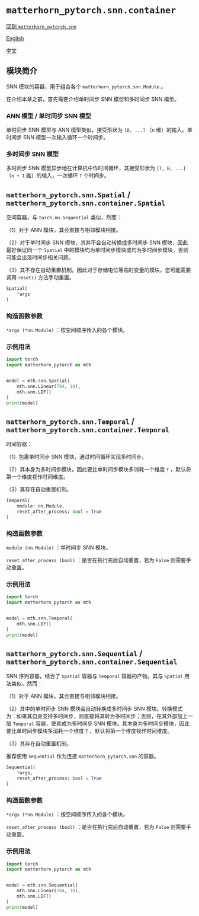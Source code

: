 # `matterhorn_pytorch.snn.container`

[回到 `matterhorn_pytorch.snn`](./README.md)

[English](../../en_us/snn/7_container.md)

[中文](../../zh_cn/snn/7_container.md)

## 模块简介

SNN 模块的容器，用于组合各个 `matterhorn_pytorch.snn.Module` 。

在介绍本章之前，首先需要介绍单时间步 SNN 模型和多时间步 SNN 模型。

### ANN 模型 / 单时间步 SNN 模型

单时间步 SNN 模型与 ANN 模型类似，接受形状为 `[B, ...]` （`n` 维）的输入。单时间步 SNN 模型一次输入循环一个时间步。

### 多时间步 SNN 模型

多时间步 SNN 模型异步地在计算机中作时间循环，其接受形状为 `[T, B, ...]` （`n + 1` 维）的输入，一次循环 `T` 个时间步。

## `matterhorn_pytorch.snn.Spatial` / `matterhorn_pytorch.snn.container.Spatial`

空间容器，与 `torch.nn.Sequential` 类似，然而：

（1）对于 ANN 模块，其会直接与相邻模块相接。

（2）对于单时间步 SNN 模块，其并不会自动转换成多时间步 SNN 模块，因此最好保证同一个 `Spatial` 中的模块均为单时间步模块或均为多时间步模块，否则可能会出现时间步相关问题。

（3）其不存在自动重置机制。因此对于存储电位等临时变量的模块，您可能需要调用 `reset()` 方法手动重置。

```python
Spatial(
    *args
)
```

### 构造函数参数

`*args (*nn.Module)` ：按空间顺序传入的各个模块。

### 示例用法

```python
import torch
import matterhorn_pytorch as mth


model = mth.snn.Spatial(
    mth.snn.Linear(784, 10),
    mth.snn.LIF()
)
print(model)
```

## `matterhorn_pytorch.snn.Temporal` / `matterhorn_pytorch.snn.container.Temporal`

时间容器：

（1）包裹单时间步 SNN 模块，通过时间循环实现多时间步。

（2）其本身为多时间步模块，因此要比单时间步模块多消耗一个维度 `T` ，默认将第一个维度视作时间维度。

（3）其存在自动重置机制。

```python
Temporal(
    module: nn.Module,
    reset_after_process: bool = True
)
```

### 构造函数参数

`module (nn.Module)` ：单时间步 SNN 模块。

`reset_after_process (bool)` ：是否在执行完后自动重置，若为 `False` 则需要手动重置。

### 示例用法

```python
import torch
import matterhorn_pytorch as mth


model = mth.snn.Temporal(
    mth.snn.LIF()
)
print(model)
```

## `matterhorn_pytorch.snn.Sequential` / `matterhorn_pytorch.snn.container.Sequential`

SNN 序列容器，结合了 `Spatial` 容器与 `Temporal` 容器的产物。其与 `Spatial` 用法类似，然而：

（1）对于 ANN 模块，其会直接与相邻模块相接。

（2）其中的单时间步 SNN 模块会自动转换成多时间步 SNN 模块。转换模式为：如果其自身支持多时间步，则直接将其转为多时间步；否则，在其外部加上一层 `Temporal` 容器，使其成为多时间步 SNN 模块。其本身为多时间步模块，因此要比单时间步模块多消耗一个维度 `T` ，默认将第一个维度视作时间维度。

（3）其存在自动重置机制。

推荐使用 `Sequential` 作为连接 `matterhorn_pytorch.snn` 的容器。

```python
Sequential(
    *args,
    reset_after_process: bool = True
)
```

### 构造函数参数

`*args (*nn.Module)` ：按空间顺序传入的各个模块。

`reset_after_process (bool)` ：是否在执行完后自动重置，若为 `False` 则需要手动重置。

### 示例用法

```python
import torch
import matterhorn_pytorch as mth


model = mth.snn.Sequential(
    mth.snn.Linear(784, 10),
    mth.snn.LIF()
)
print(model)
```
